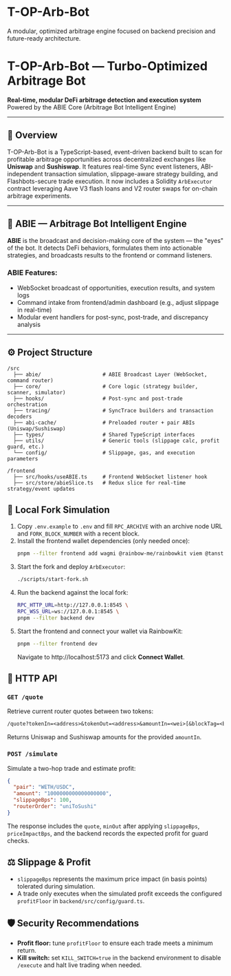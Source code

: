# T-OP-Arb-Bot
A modular, optimized arbitrage engine focused on backend precision and future-ready architecture.

# T-OP-Arb-Bot — Turbo-Optimized Arbitrage Bot

**Real-time, modular DeFi arbitrage detection and execution system**  
Powered by the ABIE Core (Arbitrage Bot Intelligent Engine)

---

## 🚀 Overview

T-OP-Arb-Bot is a TypeScript-based, event-driven backend built to scan for profitable arbitrage opportunities across decentralized exchanges like **Uniswap** and **Sushiswap**. It features real-time Sync event listeners, ABI-independent transaction simulation, slippage-aware strategy building, and Flashbots-secure trade execution.
It now includes a Solidity `ArbExecutor` contract leveraging Aave V3 flash loans and V2 router swaps for on-chain arbitrage experiments.

---

## 🧠 ABIE — Arbitrage Bot Intelligent Engine

**ABIE** is the broadcast and decision-making core of the system — the "eyes" of the bot. It detects DeFi behaviors, formulates them into actionable strategies, and broadcasts results to the frontend or command listeners.

### ABIE Features:
- WebSocket broadcast of opportunities, execution results, and system logs
- Command intake from frontend/admin dashboard (e.g., adjust slippage in real-time)
- Modular event handlers for post-sync, post-trade, and discrepancy analysis

---

## ⚙️ Project Structure

```plaintext
/src
  ├── abie/                    # ABIE Broadcast Layer (WebSocket, command router)
  ├── core/                    # Core logic (strategy builder, scanner, simulator)
  ├── hooks/                   # Post-sync and post-trade orchestration
  ├── tracing/                 # SyncTrace builders and transaction decoders
  ├── abi-cache/               # Preloaded router + pair ABIs (Uniswap/Sushiswap)
  ├── types/                   # Shared TypeScript interfaces
  ├── utils/                   # Generic tools (slippage calc, profit guard, etc.)
  └── config/                  # Slippage, gas, and execution parameters

/frontend
  ├── src/hooks/useABIE.ts     # Frontend WebSocket listener hook
  ├── src/store/abieSlice.ts   # Redux slice for real-time strategy/event updates
```

## 🔧 Local Fork Simulation

1. Copy `.env.example` to `.env` and fill `RPC_ARCHIVE` with an archive node URL and `FORK_BLOCK_NUMBER` with a recent block.
2. Install the frontend wallet dependencies (only needed once):
   ```sh
   pnpm --filter frontend add wagmi @rainbow-me/rainbowkit viem @tanstack/react-query
   ```
3. Start the fork and deploy `ArbExecutor`:
   ```sh
   ./scripts/start-fork.sh
   ```
4. Run the backend against the local fork:
   ```sh
   RPC_HTTP_URL=http://127.0.0.1:8545 \
   RPC_WSS_URL=ws://127.0.0.1:8545 \
   pnpm --filter backend dev
   ```
5. Start the frontend and connect your wallet via RainbowKit:
   ```sh
   pnpm --filter frontend dev
   ```
   Navigate to http://localhost:5173 and click **Connect Wallet**.

## 📡 HTTP API

### `GET /quote`

Retrieve current router quotes between two tokens:

```txt
/quote?tokenIn=<address>&tokenOut=<address>&amountIn=<wei>[&blockTag=<block>]
```

Returns Uniswap and Sushiswap amounts for the provided `amountIn`.

### `POST /simulate`

Simulate a two-hop trade and estimate profit:

```json
{
  "pair": "WETH/USDC",
  "amount": "1000000000000000000",
  "slippageBps": 100,
  "routerOrder": "uniToSushi"
}
```

The response includes the `quote`, `minOut` after applying `slippageBps`,
`priceImpactBps`, and the backend records the expected profit for guard checks.

## ⚖️ Slippage & Profit

- `slippageBps` represents the maximum price impact (in basis points) tolerated
  during simulation.
- A trade only executes when the simulated profit exceeds the configured
  `profitFloor` in `backend/src/config/guard.ts`.

## 🛡️ Security Recommendations

- **Profit floor:** tune `profitFloor` to ensure each trade meets a minimum
  return.
- **Kill switch:** set `KILL_SWITCH=true` in the backend environment to disable
  `/execute` and halt live trading when needed.
